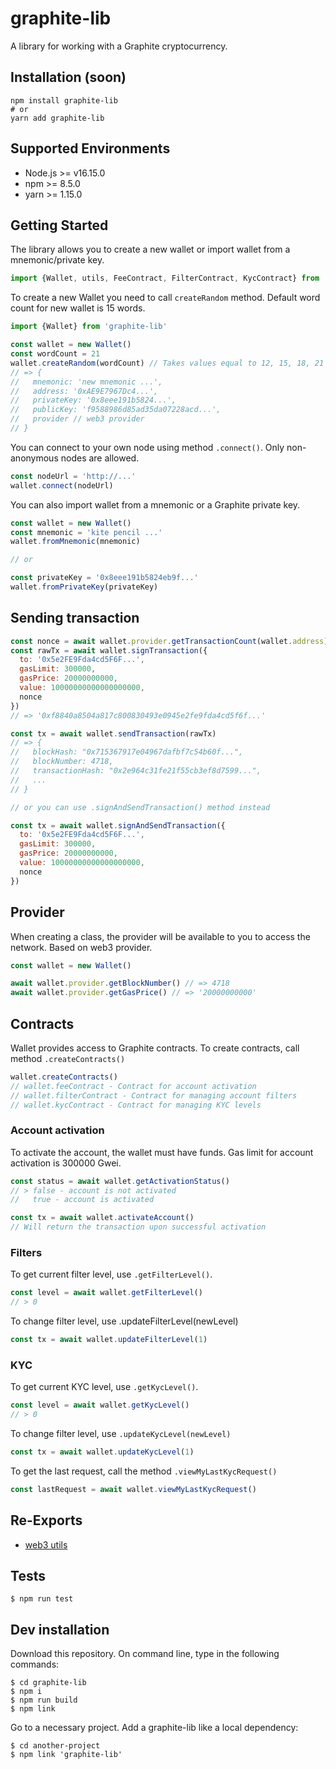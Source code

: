 # graphite-lib

A library for working with a Graphite cryptocurrency.

## Installation (soon)

``` console
npm install graphite-lib
# or
yarn add graphite-lib
```

## Supported Environments

- Node.js >= v16.15.0
- npm >= 8.5.0
- yarn >= 1.15.0

## Getting Started

The library allows you to create a new wallet or import wallet from a mnemonic/private key.

```js
import {Wallet, utils, FeeContract, FilterContract, KycContract} from 'graphite-lib'
```

To create a new Wallet you need to call `createRandom` method. Default word count for new wallet is 15 words.

```js
import {Wallet} from 'graphite-lib'

const wallet = new Wallet()
const wordCount = 21
wallet.createRandom(wordCount) // Takes values equal to 12, 15, 18, 21 or 24
// => {
//   mnemonic: 'new mnemonic ...',
//   address: '0xAE9E7967Dc4...',
//   privateKey: '0x8eee191b5824...',
//   publicKey: 'f9588986d85ad35da07228acd...',
//   provider // web3 provider
// }
```
You can connect to your own node using method `.connect()`. Only non-anonymous nodes are allowed.
```js
const nodeUrl = 'http://...'
wallet.connect(nodeUrl)
```

You can also import wallet from a mnemonic or a Graphite private key.

```js
const wallet = new Wallet()
const mnemonic = 'kite pencil ...'
wallet.fromMnemonic(mnemonic)

// or

const privateKey = '0x8eee191b5824eb9f...'
wallet.fromPrivateKey(privateKey)
```

## Sending transaction

```js
const nonce = await wallet.provider.getTransactionCount(wallet.address)
const rawTx = await wallet.signTransaction({
  to: '0x5e2FE9Fda4cd5F6F...',
  gasLimit: 300000,
  gasPrice: 20000000000,
  value: 10000000000000000000,
  nonce
})
// => '0xf8840a8504a817c800830493e0945e2fe9fda4cd5f6f...'

const tx = await wallet.sendTransaction(rawTx)
// => {
//   blockHash: "0x715367917e04967dafbf7c54b60f...",
//   blockNumber: 4718,
//   transactionHash: "0x2e964c31fe21f55cb3ef8d7599...",
//   ...
// }

// or you can use .signAndSendTransaction() method instead

const tx = await wallet.signAndSendTransaction({
  to: '0x5e2FE9Fda4cd5F6F...',
  gasLimit: 300000,
  gasPrice: 20000000000,
  value: 10000000000000000000,
  nonce
})
```

## Provider

When creating a class, the provider will be available to you to access the network. Based
on web3 provider.
    
```js
const wallet = new Wallet()

await wallet.provider.getBlockNumber() // => 4718
await wallet.provider.getGasPrice() // => '20000000000'
```

## Contracts

Wallet provides access to Graphite contracts. To create contracts, call method `.createContracts()`

```js
wallet.createContracts()
// wallet.feeContract - Contract for account activation
// wallet.filterContract - Contract for managing account filters
// wallet.kycContract - Contract for managing KYC levels
```

### Account activation

To activate the account, the wallet must have funds. Gas limit for account activation is 300000 Gwei.

```js
const status = await wallet.getActivationStatus()
// > false - account is not activated
//   true - account is activated

const tx = await wallet.activateAccount()
// Will return the transaction upon successful activation
```

### Filters

To get current filter level, use `.getFilterLevel()`.
```js
const level = await wallet.getFilterLevel()
// > 0
```

To change filter level, use .updateFilterLevel(newLevel)
```js
const tx = await wallet.updateFilterLevel(1)
```

### KYC

To get current KYC level, use `.getKycLevel()`.
```js
const level = await wallet.getKycLevel()
// > 0
```

To change filter level, use `.updateKycLevel(newLevel)`
```js
const tx = await wallet.updateKycLevel(1)
```

To get the last request, call the method `.viewMyLastKycRequest()`
```js
const lastRequest = await wallet.viewMyLastKycRequest()
```

## Re-Exports

- [web3 utils](https://github.com/ChainSafe/web3.js)

## Tests

```console
$ npm run test
```

## Dev installation

Download this repository. On command line, type in the following commands:

```console
$ cd graphite-lib
$ npm i
$ npm run build
$ npm link 
```

Go to a necessary project. Add a graphite-lib like a local dependency:

```console
$ cd another-project
$ npm link 'graphite-lib'
```

